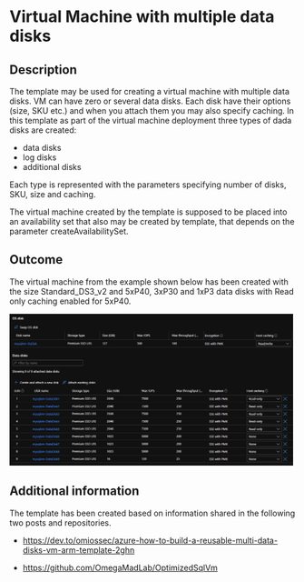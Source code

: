 # Virtual Machine with multiple data disks

## Description

The template may be used for creating a virtual machine with multiple data disks. VM can have zero or several data disks. Each disk have their options (size, SKU etc.) and when you attach them you may also specify caching.
In this template as part of the virtual machine deployment three types of dada disks are created:
- data disks
- log disks
- additional disks

Each type is represented with the parameters specifying number of disks, SKU, size and caching.

The virtual machine created by the template is supposed to be placed into an availability set that also may be created by template, that depends on the parameter createAvailabilitySet.

## Outcome

The virtual machine from the example shown below has been created with the size Standard_DS3_v2 and 5xP40, 3xP30 and 1xP3 data disks with Read only caching enabled for 5xP40.

<img src="pictures/disks.PNG" width="500">

## Additional information

The template has been created based on information shared in the following two posts and repositories.

- https://dev.to/omiossec/azure-how-to-build-a-reusable-multi-data-disks-vm-arm-template-2ghn

- https://github.com/OmegaMadLab/OptimizedSqlVm
